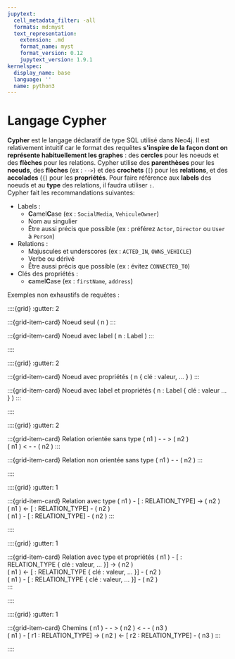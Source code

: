 ```yaml
---
jupytext:
  cell_metadata_filter: -all
  formats: md:myst
  text_representation:
    extension: .md
    format_name: myst
    format_version: 0.12
    jupytext_version: 1.9.1
kernelspec:
  display_name: base
  language: ''
  name: python3
---
```


# Langage Cypher

**Cypher** est le langage déclaratif de type SQL utilisé dans Neo4j.
Il est relativement intuitif car le format des requêtes **s'inspire de la façon dont on représente habituellement les graphes** : des **cercles** pour les noeuds et des **flèches** pour les relations.
Cypher utilise des **parenthèses** pour les **noeuds**, des **flèches** (ex : `-->`) et des **crochets** (`[`) pour les **relations**, et des **accolades** (`{`) pour les **propriétés**. Pour faire référence aux **labels** des noeuds et au **type** des relations, il faudra  utiliser **`:`**.  
Cypher fait les recommandations suivantes:  
- Labels : 
    - **C**amel**C**ase (ex : `SocialMedia`, `VehiculeOwner`)
    - Nom au singulier
    - Être aussi précis que possible (ex : préférez `Actor`, `Director` ou `User` à `Person`)
- Relations :
    - Majuscules et underscores (ex : `ACTED_IN`, `OWNS_VEHICLE`)
    - Verbe ou dérivé
    - Être aussi précis que possible (ex : évitez `CONNECTED_TO`)
- Clés des propriétés :
    - **c**amel**C**ase (ex : `firstName`, `address`) 

Exemples non exhaustifs de requêtes :   

::::{grid}
:gutter: 2

:::{grid-item-card} Noeud seul
( n )
:::

:::{grid-item-card} Noeud avec label
( n : Label )
:::

::::

::::{grid}
:gutter: 2

:::{grid-item-card} Noeud avec propriétés
( n { clé : valeur, ... } )
:::

:::{grid-item-card} Noeud avec label et propriétés
( n : Label { clé : valeur ... } )
:::

::::

::::{grid}
:gutter: 2

:::{grid-item-card} Relation orientée sans type
( n1 ) - - > ( n2 )   
( n1 ) < - - ( n2 )
:::

:::{grid-item-card} Relation non orientée sans type
( n1 ) - - ( n2 )
:::

::::

::::{grid}
:gutter: 1

:::{grid-item-card} Relation avec type
( n1 ) - [ : RELATION_TYPE] -> ( n2 )   
( n1 ) <- [ : RELATION_TYPE] - ( n2 )   
( n1 ) - [ : RELATION_TYPE] - ( n2 )
:::

::::

::::{grid}
:gutter: 1

:::{grid-item-card} Relation avec type et propriétés
( n1 ) - [ : RELATION_TYPE { clé : valeur, ... }] -> ( n2 )   
( n1 ) <- [ : RELATION_TYPE { clé : valeur, ... }] - ( n2 )   
( n1 ) - [ : RELATION_TYPE { clé : valeur, ... }] - ( n2 )   
:::

::::

::::{grid}
:gutter: 1

:::{grid-item-card} Chemins
( n1 ) - - > ( n2 ) < - - ( n3 )    
( n1 ) - [ r1 : RELATION_TYPE] -> ( n2 ) <- [ r2 : RELATION_TYPE] - ( n3 )
:::

::::


  
